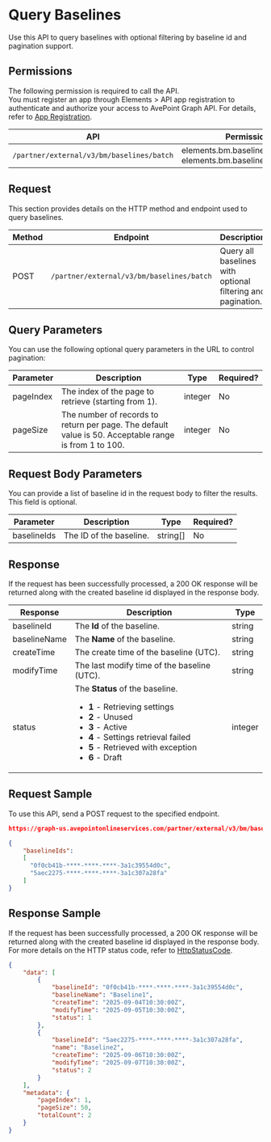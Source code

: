 # Query Baselines

Use this API to query baselines with optional filtering by baseline id and pagination support.

## Permissions  

The following permission is required to call the API.  
You must register an app through Elements > API app registration to authenticate and authorize your access to AvePoint Graph API. For details, refer to [App Registration](https://cdn.avepoint.com/assets/apelements-webhelp/avepoint-elements-for-partners/index.htm#!Documents/appregistration.htm).  

| API  | Permission  |
|-----------|--------|
| `/partner/external/v3/bm/baselines/batch` | elements.bm.baseline.read.all or elements.bm.baseline.readwrite.all|  

## Request

This section provides details on the HTTP method and endpoint used to query baselines.

| Method | Endpoint | Description |
| --- | --- | --- |
| POST | `/partner/external/v3/bm/baselines/batch` | Query all baselines with optional filtering and pagination. |

## Query Parameters

You can use the following optional query parameters in the URL to control pagination:

|Parameter|Description | Type|Required?|
|---|---|---|---|
|pageIndex|The index of the page to retrieve (starting from 1). |integer|No|
|pageSize|The number of records to return per page. The default value is 50. Acceptable range is from 1 to 100.|integer|No|

## Request Body Parameters

You can provide a list of baseline id in the request body to filter the results. This field is optional.

|Parameter|Description | Type|Required?|
|---|---|---|---|
|baselineIds|The ID of the baseline. |string[]|No|

## Response

If the request has been successfully processed, a 200 OK response will be returned along with the created baseline id displayed in the response body.

| Response | Description | Type |
| --- | --- | --- |
| baselineId | The **Id** of the baseline. | string |
| baselineName | The **Name** of the baseline. | string |
| createTime | The create time of the baseline (UTC). | string |
| modifyTime | The last modify time of the baseline (UTC). | string |
| status | The **Status** of the baseline.<ul><li>**1** - Retrieving settings</li><li>**2** - Unused</li><li>**3** - Active</li><li>**4** - Settings retrieval failed</li><li>**5** - Retrieved with exception</li><li>**6** - Draft</li></ul> | integer |

## Request Sample

To use this API, send a POST request to the specified endpoint.

```json
https://graph-us.avepointonlineservices.com/partner/external/v3/bm/baselines/batch?pageIndex=1&pageSize=50

{
    "baselineIds": 
    [
      "0f0cb41b-****-****-****-3a1c39554d0c",
      "5aec2275-****-****-****-3a1c307a28fa"
    ]
}
```

## Response Sample  

If the request has been successfully processed, a 200 OK response will be returned along with the created baseline id displayed in the response body. For more details on the HTTP status code, refer to [HttpStatusCode](https://learn.avepoint.com/docs/Use-AvePoint-Graph-API.html#http-status-code).

```json
{
    "data": [
        {
            "baselineId": "0f0cb41b-****-****-****-3a1c39554d0c",
            "baselineName": "Baseline1",
            "createTime": "2025-09-04T10:30:00Z",
            "modifyTime": "2025-09-05T10:30:00Z",
            "status": 1
        },
        {
            "baselineId": "5aec2275-****-****-****-3a1c307a28fa",
            "name": "Baseline2",
            "createTime": "2025-09-06T10:30:00Z",
            "modifyTime": "2025-09-07T10:30:00Z",
            "status": 2
        }
    ],
    "metadata": {
        "pageIndex": 1,
        "pageSize": 50,
        "totalCount": 2
    }
}